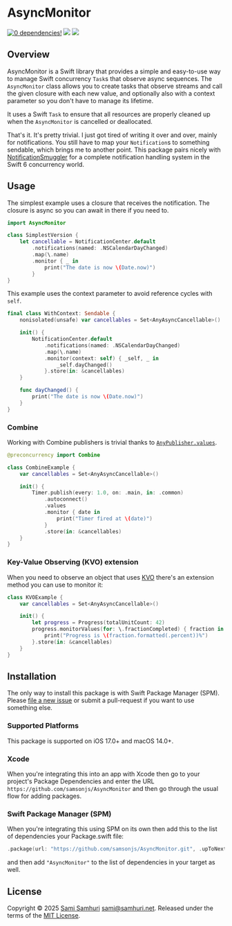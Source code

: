 # AsyncMonitor

[![0 dependencies!](https://0dependencies.dev/0dependencies.svg)](https://0dependencies.dev)
[![](https://img.shields.io/endpoint?url=https%3A%2F%2Fswiftpackageindex.com%2Fapi%2Fpackages%2Fsamsonjs%2FAsyncMonitor%2Fbadge%3Ftype%3Dswift-versions)](https://swiftpackageindex.com/samsonjs/AsyncMonitor)
[![](https://img.shields.io/endpoint?url=https%3A%2F%2Fswiftpackageindex.com%2Fapi%2Fpackages%2Fsamsonjs%2FAsyncMonitor%2Fbadge%3Ftype%3Dplatforms)](https://swiftpackageindex.com/samsonjs/AsyncMonitor)

## Overview

AsyncMonitor is a Swift library that provides a simple and easy-to-use way to manage Swift concurrency `Task`s that observe async sequences. The `AsyncMonitor` class allows you to create tasks that observe streams and call the given closure with each new value, and optionally also with a context parameter so you don't have to manage its lifetime.

It uses a Swift `Task` to ensure that all resources are properly cleaned up when the `AsyncMonitor` is cancelled or deallocated.

That's it. It's pretty trivial. I just got tired of writing it over and over, mainly for notifications. You still have to map your `Notification`s to something sendable, which brings me to another point. This package pairs nicely with [NotificationSmuggler](https://github.com/samsonjs/NotificationSmuggler) for a complete notification handling system in the Swift 6 concurrency world.

## Usage

The simplest example uses a closure that receives the notification. The closure is async so you can await in there if you need to.

```swift
import AsyncMonitor

class SimplestVersion {
    let cancellable = NotificationCenter.default
        .notifications(named: .NSCalendarDayChanged)
        .map(\.name)
        .monitor { _ in
            print("The date is now \(Date.now)")
        }
}
```

This example uses the context parameter to avoid reference cycles with `self`.

```swift
final class WithContext: Sendable {
    nonisolated(unsafe) var cancellables = Set<AnyAsyncCancellable>()

    init() {
        NotificationCenter.default
            .notifications(named: .NSCalendarDayChanged)
            .map(\.name)
            .monitor(context: self) { _self, _ in
                _self.dayChanged()
            }.store(in: &cancellables)
    }

    func dayChanged() {
        print("The date is now \(Date.now)")
    }
}
```

### Combine

Working with Combine publishers is trivial thanks to [`AnyPublisher.values`][values].

```swift
@preconcurrency import Combine

class CombineExample {
    var cancellables = Set<AnyAsyncCancellable>()

    init() {
        Timer.publish(every: 1.0, on: .main, in: .common)
            .autoconnect()
            .values
            .monitor { date in
                print("Timer fired at \(date)")
            }
            .store(in: &cancellables)
    }
}
```

[values]: https://developer.apple.com/documentation/combine/anypublisher/values-3s2uy

### Key-Value Observing (KVO) extension

When you need to observe an object that uses [KVO][] there's an extension method you can use to monitor it:

```swift
class KVOExample {
    var cancellables = Set<AnyAsyncCancellable>()

    init() {
        let progress = Progress(totalUnitCount: 42)
        progress.monitorValues(for: \.fractionCompleted) { fraction in
            print("Progress is \(fraction.formatted(.percent))%")
        }.store(in: &cancellables)
    }
}
```

[KVO]: https://developer.apple.com/library/archive/documentation/General/Conceptual/DevPedia-CocoaCore/KVO.html

## Installation

The only way to install this package is with Swift Package Manager (SPM). Please [file a new issue][] or submit a pull-request if you want to use something else.

[file a new issue]: https://github.com/samsonjs/AsyncMonitor/issues/new

### Supported Platforms

This package is supported on iOS 17.0+ and macOS 14.0+.

### Xcode

When you're integrating this into an app with Xcode then go to your project's Package Dependencies and enter the URL `https://github.com/samsonjs/AsyncMonitor` and then go through the usual flow for adding packages.

### Swift Package Manager (SPM)

When you're integrating this using SPM on its own then add this to the list of dependencies your Package.swift file:

```swift
.package(url: "https://github.com/samsonjs/AsyncMonitor.git", .upToNextMajor(from: "0.3.1"))
```

and then add `"AsyncMonitor"` to the list of dependencies in your target as well.

## License

Copyright © 2025 [Sami Samhuri](https://samhuri.net) <sami@samhuri.net>. Released under the terms of the [MIT License][MIT].

[MIT]: https://sjs.mit-license.org
